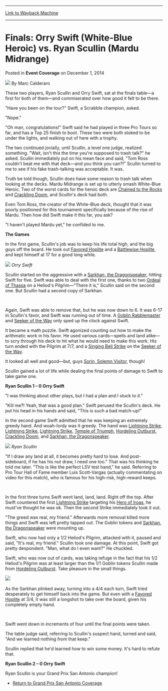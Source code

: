 
---
[Link to Wayback Machine](https://web.archive.org/web/20220930224148/https://magic.wizards.com/en/articles/archive/event-coverage/finals-orry-swift-white-blue-heroic-vs-ryan-scullin-mardu-midrange)

[_metadata_:author]:- "Marc Calderaro"
[_metadata_:description]:- "These two players, Ryan Scullin and Orry Swift, sat at the finals table—a first for both of them—and commiserated over how good it felt to be there. `Have you been on the tour?` Swift, a Scrabble champion, asked. `Nope.` `Oh man, congratulations!` Swift said he had played in three Pro Tours so far, and has a Top 25 finish to boot. These two were both stoked to be under the"
[_metadata_:generator]:- "Drupal 7 (http://drupal.org)"
[_metadata_:node]:- "321296"
[_metadata_:publish_date]:- "2014-12-01"
[_metadata_:source]:- "div-main-content"
[_metadata_:title]:- "Finals: Orry Swift (White-Blue Heroic) vs. Ryan Scullin (Mardu Midrange)"
[_metadata_:wayback_capture_timestamp]:- "2022-09-30 22:41:48"
[_metadata_:wayback_raw_url]:- "https://web.archive.org/web/20220930224148id_/https://magic.wizards.com/en/articles/archive/event-coverage/finals-orry-swift-white-blue-heroic-vs-ryan-scullin-mardu-midrange"
[_metadata_:wayback_url]:- "https://magic.wizards.com/en/articles/archive/event-coverage/finals-orry-swift-white-blue-heroic-vs-ryan-scullin-mardu-midrange"
---


Finals: Orry Swift (White-Blue Heroic) vs. Ryan Scullin (Mardu Midrange)
========================================================================



 Posted in **Event Coverage**
 on December 1, 2014 






![](https://media.magic.wizards.com/styles/auth_small/public/images/person/calderaro.jpg)
By Marc Calderaro











These two players, Ryan Scullin and Orry Swift, sat at the finals table—a first for both of them—and commiserated over how good it felt to be there.


"Have you been on the tour?" Swift, a Scrabble champion, asked.


"Nope."


"Oh man, congratulations!" Swift said he had played in three Pro Tours so far, and has a Top 25 finish to boot. These two were both stoked to be under the lights, and walking out of here with a trophy.


The two continued jovially, until Scullin, a level one judge, realized something. "Wait, isn't this the time you're supposed to trash talk?" he asked. Scullin immediately put on his mean face and said, "Tom Ross couldn't beat me with that deck—and you think you can?!" Scullin turned to me to see if his fake trash-talking was acceptable. It was.


Truth be told though, Scullin does have some reason to trash talk when looking at the decks. Mardu Midrange is set up to utterly smash White-Blue Heroic. Two of the worst cards for the heroic deck are [Chained to the Rocks](https://gatherer.wizards.com/Pages/Card/Details.aspx?name=Chained+to+the+Rocks) and [Crackling Doom](https://gatherer.wizards.com/Pages/Card/Details.aspx?name=Crackling+Doom), and Scullin's deck had both.


Even Tom Ross, the creator of the White-Blue deck, thought that it was poorly positioned for this tournament specifically because of the rise of Mardu. Then how did Swift make it this far, you ask?


"I haven't played Mardu yet," he confided to me.


**The Games**


In the first game, Scullin's job was to keep his life total high, and the big guys off the board. He took out [Favored Hoplite](https://gatherer.wizards.com/Pages/Card/Details.aspx?name=Favored+Hoplite) and a [Battlewise Hoplite](https://gatherer.wizards.com/Pages/Card/Details.aspx?name=Battlewise+Hoplite), and kept himself at 17 for a good long while.


![](https://media.wizards.com/2014/events/gpsna14/Finals%20-%20Swift.jpg)
*Orry Swift*
 


Scullin started on the aggressive with a [Sarkhan, the Dragonspeaker](https://gatherer.wizards.com/Pages/Card/Details.aspx?name=Sarkhan%2C+the+Dragonspeaker), hitting Swift for five. Swift was able to deal with the first one, thanks to two [Ordeal of Thassa](https://gatherer.wizards.com/Pages/Card/Details.aspx?name=Ordeal+of+Thassa) on a Heliod's Pilgrim—"There it is," Scullin said on the second one. But Scullin had a second copy of Sarkhan.


 


Again, Swift was able to remove that, but he was now down to 6. It was 6-17 in Scullin's favor, and Swift was running out of time. A [Goblin Rabblemaster](https://gatherer.wizards.com/Pages/Card/Details.aspx?name=Goblin+Rabblemaster) and [Seeker of the Way](https://gatherer.wizards.com/Pages/Card/Details.aspx?name=Seeker+of+the+Way) only sped up the clock against Swift.


It became a math puzzle. Swift agonized counting out how to make the arithmatic work in his favor. He used various cards—spells and land alike—to scry through his deck to hit what he would need to make this work. His turn ended with the Pilgrim at 7/7, and a [Singing Bell Strike](https://gatherer.wizards.com/Pages/Card/Details.aspx?name=Singing+Bell+Strike) on the [Seeker of the Way](https://gatherer.wizards.com/Pages/Card/Details.aspx?name=Seeker+of+the+Way).


It looked all well and good—but, guys [Sorin, Solemn Visitor](https://gatherer.wizards.com/Pages/Card/Details.aspx?name=Sorin%2C+Solemn+Visitor), though!


Scullin gained a lot of life while dealing the final points of damage to Swift to take game one.


**Ryan Scullin 1 – 0 Orry Swift**


"I was thinking about other plays, but I had a plan and I stuck to it."


"Kill me?! Yeah, that was a good plan." Swift perused the Scullin's deck. He put his head in his hands and said, "This is such a bad match-up!"


In the second game Swift admitted that he was keeping an extremely greedy hand. And woah-lordy was it greedy. The hand was [Lightning Strike](https://gatherer.wizards.com/Pages/Card/Details.aspx?name=Lightning+Strike), [Lightning Strike](https://gatherer.wizards.com/Pages/Card/Details.aspx?name=Lightning+Strike), [Lightning Strike](https://gatherer.wizards.com/Pages/Card/Details.aspx?name=Lightning+Strike), [Temple of Triumph](https://gatherer.wizards.com/Pages/Card/Details.aspx?name=Temple+of+Triumph), [Hordeling Outburst](https://gatherer.wizards.com/Pages/Card/Details.aspx?name=Hordeling+Outburst), [Crackling Doom](https://gatherer.wizards.com/Pages/Card/Details.aspx?name=Crackling+Doom), and [Sarkhan, the Dragonspeaker](https://gatherer.wizards.com/Pages/Card/Details.aspx?name=Sarkhan%2C+the+Dragonspeaker).


![](https://media.wizards.com/2014/events/gpsna14/Finals%20-%20Scullin.jpg)
*Ryan Scullin*
 


"If I draw any land at all, it becomes pretty hard to lose. And post-sideboard, if he has his nut draw, I need one too." That was his thinking he told me later. "This is like the perfect LSV test hand," he said. Referring to Pro Tour Hall of Fame member Luis Scott-Vargas (actually commentating on video for this match), who is famous for his high-risk, high-reward keeps.


 


In the first three turns Swift went land, land, land. Right off the top. After Swift countered the first [Lightning Strike](https://gatherer.wizards.com/Pages/Card/Details.aspx?name=Lightning+Strike) targeting his [Hero of Iroas](https://gatherer.wizards.com/Pages/Card/Details.aspx?name=Hero+of+Iroas), he must've thought he was ok. Then the second Strike immediately took it out.


"The greed was real, my friend." Afterwards more removal killed more things and Swift was left pretty tapped out. The Goblin tokens and [Sarkhan, the Dragonspeaker](https://gatherer.wizards.com/Pages/Card/Details.aspx?name=Sarkhan%2C+the+Dragonspeaker) were mounting up.


Swift, who now had only a 1/2 Heliod's Pilgrim, attacked with it, paused and said, "It's real, my friend." Scullin took one damage. At this point, Swift got pretty despondent. "Man, what do I even want?" He chuckled.


Swift, who was now out of cards, was taking refuge in the fact that his 1/2 Heliod's Pilgrim was at least larger than the 1/1 Goblin tokens Scullin made from [Hordeling Outburst](https://gatherer.wizards.com/Pages/Card/Details.aspx?name=Hordeling+Outburst). Take pleasure in the small things.


![](https://media.wizards.com/2014/events/gpsna14/Finals%20-%20Swift%20and%20Scullen.jpg)
 


As the Sarkhan plinked away, turning into a 4/4 each turn, Swift tried desperately to get himself back into the game. But even with a [Favored Hoplite](https://gatherer.wizards.com/Pages/Card/Details.aspx?name=Favored+Hoplite) at 3/4, it was still a longshot to take over the board, given his completely empty hand.


 


Swift went down in increments of four until the final points were taken.


The table judge said, referring to Scullin's suspect hand, turned and said, "And we learned nothing from that keep."


Scullin replied that he'd learned how to win some money. It's hard to refute that.


**Ryan Scullin 2 – 0 Orry Swift**


Ryan Scullin is your Grand Prix San Antonio champion!


* [Return to Grand Prix San Antonio Coverage](http://magic.wizards.com/en/events/coverage/gpsna14)






